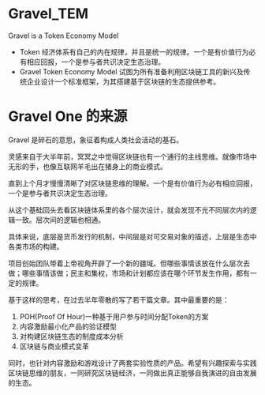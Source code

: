 # Gravel_TEM
Gravel is a Token Economy Model

* Token 经济体系有自己的内在规律，并且是统一的规律。一个是有价值行为必有相应回报，一个是参与者共识决定生态治理。
* Gravel Token Economy Model 试图为所有准备利用区块链工具的新兴及传统企业设计一个标准框架，为其搭建基于区块链的生态提供参考。

# Gravel One 的来源

Gravel 是碎石的意思，象征着构成人类社会活动的基石。

灵感来自于大半年前，冥冥之中觉得区块链也有一个通行的主线思维。就像市场中无形的手，也像互联网羊毛出在猪身上的商业模式。

直到上个月才慢慢清晰了对区块链思维的理解。一个是有价值行为必有相应回报，一个是参与者共识决定生态治理。

从这个基础回头去看区块链体系里的各个层次设计，就会发现不光不同层次内的逻辑一致。层次间的逻辑也相通。

具体来说，底层是货币发行的机制，中间层是对可交易对象的描述，上层是生态中各类市场的构建。

项目创始团队带着上帝视角开辟了一个新的疆域。但哪些事情该放在什么层次去做；哪些事情该做；民主和集权，市场和计划都应该在哪个环节发生作用，都有一定的规律。

基于这样的思考，在过去半年零散的写了若干篇文章。其中最重要的是：

1. POH(Proof Of Hour)一种基于用户参与时间分配Token的方案
2. 内容激励最小化产品的验证模型
3. 对构建区块链生态的制度成本分析
4. 区块链与商业模式变革

同时，也针对内容激励和游戏设计了两套实验性质的产品。希望有兴趣探索与实践区块链思维的朋友，一同研究区块链经济，一同做出真正能够自我演进的自由发展的生态。
